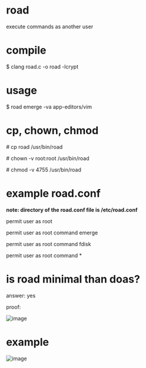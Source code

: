 # road
execute commands as another user

# compile
$ clang road.c -o road -lcrypt

# usage
$ road emerge -va app-editors/vim

# cp, chown, chmod
\# cp road /usr/bin/road

\# chown -v root:root /usr/bin/road

\# chmod -v 4755 /usr/bin/road

# example road.conf
**note: directory of the road.conf file is /etc/road.conf**

permit user as root

permit user as root command emerge

permit user as root command fdisk

permit user as root command *

# is road minimal than doas?
answer: yes

proof:

![image](https://github.com/user-attachments/assets/005ffc91-55d7-47b1-aee2-f724dc81bd12)

# example
![image](https://github.com/user-attachments/assets/abd86fed-0427-4968-801d-46425fdf31e8)
